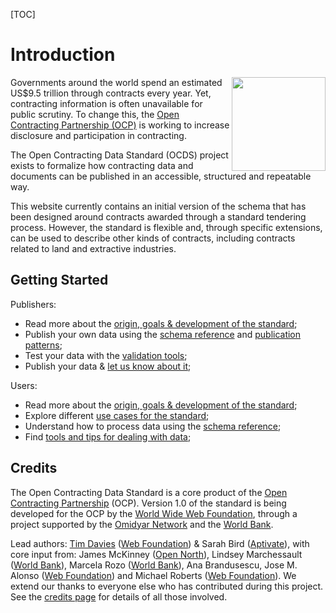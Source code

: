 [TOC]

# Introduction
<img src="../../assets/release_record_compiled.png" width="150" align="right"/><span class="lead">Governments around the world spend an estimated US$9.5 trillion through contracts every year. Yet, contracting information is often unavailable for public scrutiny. To change this, the [Open Contracting Partnership (OCP)](http://http://www.open-contracting.org/) is working to increase disclosure and participation in contracting.</span>

<span class="lead">The Open Contracting Data Standard (OCDS) project exists to formalize how contracting data and documents can be published in an accessible, structured and repeatable way.</span>

This website currently contains an initial version of the schema that has been designed around contracts awarded through a standard tendering process. However, the standard is flexible and, through specific extensions, can be used to describe other kinds of contracts, including contracts related to land and extractive industries.

## Getting Started

Publishers:
<ul>
  <li>Read more about the <a href="../history_and_development">origin, goals & development of the standard</a>;</li>
  <li>Publish your own data using the <a href="../../schema/reference/">schema reference</a> and <a href="../../implementation/publication_patterns">publication patterns</a>;</li>
  <li>Test your data with the <a href="http://ocds.open-contracting.org/validator/validate/">validation tools</a>;</li>
  <li>Publish your data & <a href="../support">let us know about it</a>;</li>
</ul>

Users:
<ul>
 <li>Read more about the <a href="../history_and_development">origin, goals & development of the standard</a>;</li>
 <li>Explore different <a href="../use_cases">use cases for the standard</a>;</li>
 <li>Understand how to process data using the <a href="../../schema/reference">schema reference</a>;</li>
 <li>Find <a href="../../implementation/user_guidance">tools and tips for dealing with data</a>;</li>
</ul>

## Credits

The Open Contracting Data Standard is a core product of the [Open Contracting Partnership](http://www.open-contracting.org) (OCP). Version 1.0 of the standard is being developed for the OCP by the [World Wide Web Foundation](http://www.webfoundation.org), through a project supported by the [Omidyar Network](http://www.omidyar.net) and the [World Bank](http://www.worldbank.org).

Lead authors: [Tim Davies](http://www.timdavies.org.uk) ([Web Foundation](http://www.webfoundation.org)) & Sarah Bird ([Aptivate](http://aptivate.org)), with core input from: James McKinney ([Open North](http://opennorth.ca/)), Lindsey Marchessault ([World Bank](http://www.worldbank.org)), Marcela Rozo ([World Bank](http://www.worldbank.org)), Ana Brandusescu, Jose M. Alonso ([Web Foundation](http://www.webfoundation.org)) and Michael Roberts ([Web Foundation](http://www.webfoundation.org)). We extend our thanks to everyone else who has contributed during this project. See the [credits page](../credits) for details of all those involved.